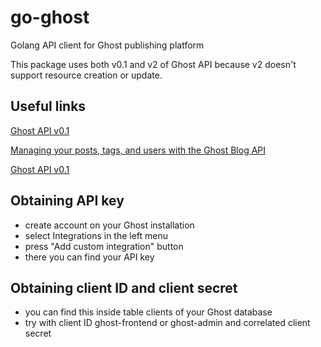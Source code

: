 # go-ghost

Golang API client for Ghost publishing platform

This package uses both v0.1 and v2 of Ghost API because v2 doesn't support resource creation or update.

## Useful links

[Ghost API v0.1](https://api.ghost.org/v0.1/docs)

[Managing your posts, tags, and users with the Ghost Blog API](https://grantwinney.com/what-is-the-ghost-api/)

[Ghost API v0.1](https://docs.ghost.org/api/content/)

## Obtaining API key

- create account on your Ghost installation
- select Integrations in the left menu
- press "Add custom integration" button
- there you can find your API key

## Obtaining client ID and client secret

- you can find this inside table clients of your Ghost database
- try with client ID ghost-frontend or ghost-admin and correlated client secret